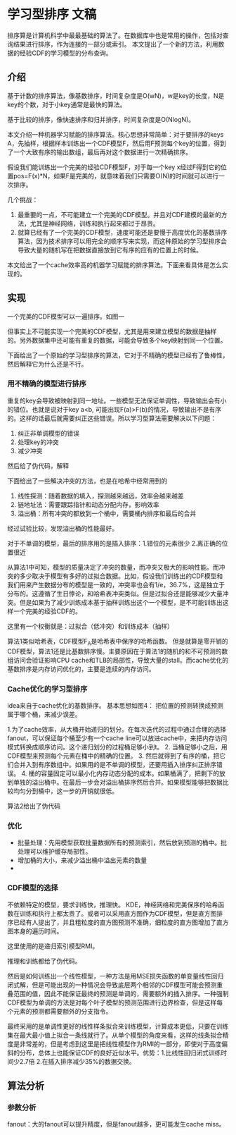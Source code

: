 # 学习型排序 文稿
排序算是计算机科学中最最基础的算法了。在数据库中也是常用的操作，包括对查询结果进行排序，作为连接的一部分或索引。
本文提出了一个新的方法，利用数据的经验CDF的学习模型的分布查询。



## 介绍
基于计数的排序算法，像基数排序，时间复杂度是O(wN)，w是key的长度，N是key的个数，对于小key通常是最快的算法。

基于比较的排序，像快速排序和归并排序，时间复杂度是O(NlogN)。

本文介绍一种机器学习赋能的排序算法。核心思想非常简单：对于要排序的keys A，先抽样，根据样本训练出一个CDF模型F，然后用F预测每个key的位置，得到了一个大致有序的输出数组，最后再对这个数据进行一次精确排序。

假设我们能训练出一个完美的经验CDF模型F，对于每一个key x经过F得到它的位置pos=F(x)*N，如果F是完美的，就意味着我们只需要O(N)的时间就可以进行一次排序。

几个挑战：
1. 最重要的一点，不可能建立一个完美的CDF模型。并且对CDF建模的最新的方法，尤其是神经网络，训练和执行起来都过于昂贵。
2. 就算已经有了一个完美的CDF模型，速度可能还是要慢于高度优化的基数排序算法，因为技术排序可以用完全的顺序写来实现，而这种原始的学习型排序会导致大量的随机写在把数据直接放到它有序的应有的位置上的时候。

本文给出了一个cache效率高的机器学习赋能的排序算法。下面来看具体是怎么实现的。

## 实现
一个完美的CDF模型可以一遍排序。如图一

但事实上不可能实现一个完美的CDF模型，尤其是用来建立模型的数据是抽样的。另外数据集中还可能有重复的数据，可能会导致多个key映射到同一个位置。

下面给出了一个原始的学习型排序的算法，它对于不精确的模型已经有了鲁棒性，然后解释它为什么还是不行。

### 用不精确的模型进行排序
重复的key会导致被映射到同一地址。一些模型无法保证单调性，导致输出会有小的错位。也就是说对于key a<b, 可能出现F(a)>F(b)的情况，导致输出不是有序的。这样的话最后就需要纠正这些错误。所以学习型算法需要解决以下问题：
1. 纠正非单调模型的错误
2. 处理key的冲突
3. 减少冲突

然后给了伪代码，解释

下面给出了一些解决冲突的方法，也是在哈希中经常用到的
1. 线性探测：随着数据的填入，探测越来越远，效率会越来越差
2. 链地址法：需要跟踪指针和动态分配内存，影响效率
3. 溢出桶：所有冲突的都放到一个桶中，需要桶内排序和最后的合并

经过试验比较，发现溢出桶的性能最好。

对于不单调的模型，最后的排序用的是插入排序：1.错位的元素很少 2.离正确的位置很近

从算法1中可知，模型的质量决定了冲突的数量，而冲突又极大的影响性能。而冲突的多少取决于模型有多好的过拟合数据。比如，假设我们训练出的CDF模型和我们用来产生数据分布的模型是一致的，冲突率也会有1/e，36.7%，这是独立于分布的。这遵循了生日悖论，和哈希表冲突类似。但是过拟合还是能够减少大量冲突。但是如果为了减少训练成本基于抽样训练出这个一个模型，是不可能训练出这样一个完美的经验CDF的。

这里有一个权衡就是：过拟合（低冲突）和训练成本（抽样）

算法1类似哈希表，CDF模型F<sub>A</sub>是哈希表中保序的哈希函数。 但是就算是零开销的CDF模型，算法1还是比基数排序慢。主要原因在于算法1的随机的和不可预测的数组访问会验证影响CPU cache和TLB的局部性，导致大量的stall。而cache优化的基数排序是内存访问优化的，主要是连续的内存访问。

### Cache优化的学习型排序
idea来自于cache优化的基数排序。
基本思想如图4：
把位置的预测转换成预测属于哪个桶，来减少误差。

1.为了cache效率，从大桶开始递归的划分。在每次迭代的过程中通过合理的选择fanout，可以保证每个桶至少有一个cache line可以放进cache中，来把内存访问模式转换成顺序访问。这个递归划分的过程桶足够小到t。
2. 当桶足够小之后，用CDF模型来预测每个元素在桶中的精确的位置。
3. 然后就得到了有序的桶，把它们合并入到有序数组中。如果用的是不单调的模型，还要用插入排序纠正排序错误。
4. 桶的容量固定可以最小化内存动态分配的成本。如果桶满了，把剩下的放到单独的溢出桶中。在最后一步会对溢出桶排序然后合并。如果模型能够把数据比较均匀分到桶中，这一步的开销就很低。
   
算法2给出了伪代码

### 优化
+ 批量处理：先用模型获取批量数据所有的预测索引，然后放到预测的桶中。批处理可以维护缓存局部性。
+ 增加桶的大小，来减少溢出桶中溢出元素的数量
+ 

### CDF模型的选择
不依赖特定的模型，要求训练快，推理快。
KDE，神经网络和完美保序的哈希函数在训练和执行上都太贵了。或者可以采用直方图作为CDF模型，但是直方图排序已经有人提出了，并且粗粒度的直方图预测不准确，细粒度的直方图增加了直方图本身的遍历时间。

这里使用的是递归索引模型RMI。

推理和训练都给了伪代码。

然后是如何训练出一个线性模型，一种方法是用MSE损失函数的单变量线性回归闭式解，但是可能出现的一种情况会导致底层两个相邻的CDF模型可能会预测重叠范围的值，因此不能保证最终的预测是单调的，需要额外的插入排序。一种强制CDF模型为单调的方法是对每个叶子模型的预测范围进行边界检查，但是这样每个元素的预测都需要额外的分支指令。

最终采用的是单调性更好的线性样条拟合来训练模型，计算成本更低，只要在训练集在最大最小值上拟合一条线就行了。从单个模型的角度来看，这样的线条拟合精度是非常差的，但是考虑到这里是把线性模型作为RMI的一部分，即使对于高度偏斜的分布，总体上也能保证CDF的良好近似水平。优势：1.比线性回归闭式训练时间少2.7倍 2.在插入排序减少35%的数据交换。

## 算法分析

### 参数分析

fanout：大的fanout可以提升精度，但是fanout越多，更可能发生cache miss。